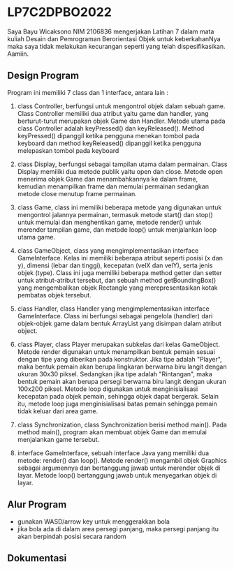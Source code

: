 # LP7C2DPBO2022
Saya Bayu Wicaksono NIM 2106836 mengerjakan Latihan 7 dalam mata kuliah Desain dan Pemrograman Berorientasi Objek untuk keberkahanNya maka saya tidak melakukan kecurangan seperti yang telah dispesifikasikan. Aamiin.

## Design Program
Program ini memiliki 7 class dan 1 interface, antara lain :
1. class Controller, berfungsi untuk mengontrol objek dalam sebuah game. Class Controller memiliki dua atribut yaitu game dan handler, yang berturut-turut merupakan objek Game dan Handler. Metode utama pada class Controller adalah keyPressed() dan keyReleased(). Method keyPressed() dipanggil ketika pengguna menekan tombol pada keyboard dan method keyReleased() dipanggil ketika pengguna melepaskan tombol pada keyboard

2. class Display, berfungsi sebagai tampilan utama dalam permainan. Class Display memiliki dua metode publik yaitu open dan close. Metode open menerima objek Game dan menambahkannya ke dalam frame, kemudian menampilkan frame dan memulai permainan sedangkan metode close menutup frame permainan. 

3. class Game, class ini memiliki beberapa metode yang digunakan untuk mengontrol jalannya permainan, termasuk metode start() dan stop() untuk memulai dan menghentikan game, metode render() untuk merender tampilan game, dan metode loop() untuk menjalankan loop utama game.

4. class GameObject, class yang mengimplementasikan interface GameInterface. Kelas ini memiliki beberapa atribut seperti posisi (x dan y), dimensi (lebar dan tinggi), kecepatan (velX dan velY), serta jenis objek (type). Class ini juga memiliki beberapa method getter dan setter untuk atribut-atribut tersebut, dan sebuah method getBoundingBox() yang mengembalikan objek Rectangle yang merepresentasikan kotak pembatas objek tersebut.

5. class Handler, class Handler yang mengimplementasikan interface GameInterface. Class ini berfungsi sebagai pengelola (handler) dari objek-objek game dalam bentuk ArrayList yang disimpan dalam atribut object.

6. class Player, class Player merupakan subkelas dari kelas GameObject. Metode render digunakan untuk menampilkan bentuk pemain sesuai dengan tipe yang diberikan pada konstruktor. Jika tipe adalah "Player", maka bentuk pemain akan berupa lingkaran berwarna biru langit dengan ukuran 30x30 piksel. Sedangkan jika tipe adalah "Rintangan", maka bentuk pemain akan berupa persegi berwarna biru langit dengan ukuran 100x200 piksel. Metode loop digunakan untuk menginisialisasi kecepatan pada objek pemain, sehingga objek dapat bergerak. Selain itu, metode loop juga menginisialisasi batas pemain sehingga pemain tidak keluar dari area game.

7. class Synchronization, class Synchronization berisi method main(). Pada method main(), program akan membuat objek Game dan memulai menjalankan game tersebut. 
8. interface GameInterface, sebuah interface Java yang memiliki dua metode: render() dan loop(). Metode render() mengambil objek Graphics sebagai argumennya dan bertanggung jawab untuk merender objek di layar. Metode loop() bertanggung jawab untuk menyegarkan objek di layar.

## Alur Program
- gunakan WASD/arrow key untuk menggerakkan bola
- jika bola ada di dalam area persegi panjang, maka persegi panjang itu akan berpindah posisi secara random

## Dokumentasi
